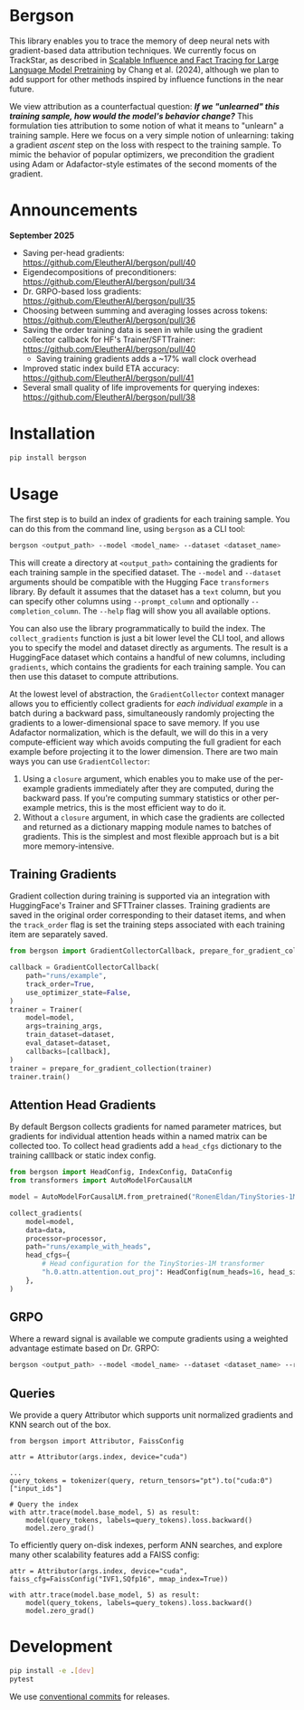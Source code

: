 # Bergson
This library enables you to trace the memory of deep neural nets with gradient-based data attribution techniques. We currently focus on TrackStar, as described in [Scalable Influence and Fact Tracing for Large Language Model Pretraining](https://arxiv.org/abs/2410.17413v3) by Chang et al. (2024), although we plan to add support for other methods inspired by influence functions in the near future.

We view attribution as a counterfactual question: **_If we "unlearned" this training sample, how would the model's behavior change?_** This formulation ties attribution to some notion of what it means to "unlearn" a training sample. Here we focus on a very simple notion of unlearning: taking a gradient _ascent_ step on the loss with respect to the training sample. To mimic the behavior of popular optimizers, we precondition the gradient using Adam or Adafactor-style estimates of the second moments of the gradient.

# Announcements

**September 2025**
- Saving per-head gradients: https://github.com/EleutherAI/bergson/pull/40
- Eigendecompositions of preconditioners: https://github.com/EleutherAI/bergson/pull/34
- Dr. GRPO-based loss gradients: https://github.com/EleutherAI/bergson/pull/35
- Choosing between summing and averaging losses across tokens: https://github.com/EleutherAI/bergson/pull/36
- Saving the order training data is seen in while using the gradient collector callback for HF's Trainer/SFTTrainer: https://github.com/EleutherAI/bergson/pull/40
  - Saving training gradients adds a ~17% wall clock overhead
- Improved static index build ETA accuracy: https://github.com/EleutherAI/bergson/pull/41
- Several small quality of life improvements for querying indexes: https://github.com/EleutherAI/bergson/pull/38

# Installation

```bash
pip install bergson
```

# Usage
The first step is to build an index of gradients for each training sample. You can do this from the command line, using `bergson` as a CLI tool:

```bash
bergson <output_path> --model <model_name> --dataset <dataset_name>
```

This will create a directory at `<output_path>` containing the gradients for each training sample in the specified dataset. The `--model` and `--dataset` arguments should be compatible with the Hugging Face `transformers` library. By default it assumes that the dataset has a `text` column, but you can specify other columns using `--prompt_column` and optionally `--completion_column`. The `--help` flag will show you all available options.

You can also use the library programmatically to build the index. The `collect_gradients` function is just a bit lower level the CLI tool, and allows you to specify the model and dataset directly as arguments. The result is a HuggingFace dataset which contains a handful of new columns, including `gradients`, which contains the gradients for each training sample. You can then use this dataset to compute attributions.

At the lowest level of abstraction, the `GradientCollector` context manager allows you to efficiently collect gradients for _each individual example_ in a batch during a backward pass, simultaneously randomly projecting the gradients to a lower-dimensional space to save memory. If you use Adafactor normalization, which is the default, we will do this in a very compute-efficient way which avoids computing the full gradient for each example before projecting it to the lower dimension. There are two main ways you can use `GradientCollector`:

1. Using a `closure` argument, which enables you to make use of the per-example gradients immediately after they are computed, during the backward pass. If you're computing summary statistics or other per-example metrics, this is the most efficient way to do it.
2. Without a `closure` argument, in which case the gradients are collected and returned as a dictionary mapping module names to batches of gradients. This is the simplest and most flexible approach but is a bit more memory-intensive.

## Training Gradients

Gradient collection during training is supported via an integration with HuggingFace's Trainer and SFTTrainer classes. Training gradients are saved in the original order corresponding to their dataset items, and when the `track_order` flag is set the training steps associated with each training item are separately saved.

```python
from bergson import GradientCollectorCallback, prepare_for_gradient_collection

callback = GradientCollectorCallback(
    path="runs/example",
    track_order=True,
    use_optimizer_state=False,
)
trainer = Trainer(
    model=model,
    args=training_args,
    train_dataset=dataset,
    eval_dataset=dataset,
    callbacks=[callback],
)
trainer = prepare_for_gradient_collection(trainer)
trainer.train()
```

## Attention Head Gradients

By default Bergson collects gradients for named parameter matrices, but gradients for individual attention heads within a named matrix can be collected too. To collect head gradients add a `head_cfgs` dictionary to the training calllback or static index config.

```python
from bergson import HeadConfig, IndexConfig, DataConfig
from transformers import AutoModelForCausalLM

model = AutoModelForCausalLM.from_pretrained("RonenEldan/TinyStories-1M", trust_remote_code=True, use_safetensors=True)

collect_gradients(
    model=model,
    data=data,
    processor=processor,
    path="runs/example_with_heads",
    head_cfgs={
        # Head configuration for the TinyStories-1M transformer
        "h.0.attn.attention.out_proj": HeadConfig(num_heads=16, head_size=4, head_dim=2),
    },
)
```

## GRPO

Where a reward signal is available we compute gradients using a weighted advantage estimate based on Dr. GRPO:

```bash
bergson <output_path> --model <model_name> --dataset <dataset_name> --reward_column <reward_column_name>
```

## Queries

We provide a query Attributor which supports unit normalized gradients and KNN search out of the box.

```
from bergson import Attributor, FaissConfig

attr = Attributor(args.index, device="cuda")

...
query_tokens = tokenizer(query, return_tensors="pt").to("cuda:0")["input_ids"]

# Query the index
with attr.trace(model.base_model, 5) as result:
    model(query_tokens, labels=query_tokens).loss.backward()
    model.zero_grad()
```

To efficiently query on-disk indexes, perform ANN searches, and explore many other scalability features add a FAISS config:

```
attr = Attributor(args.index, device="cuda", faiss_cfg=FaissConfig("IVF1,SQfp16", mmap_index=True))

with attr.trace(model.base_model, 5) as result:
    model(query_tokens, labels=query_tokens).loss.backward()
    model.zero_grad()
```

# Development

```bash
pip install -e .[dev]
pytest
```

We use [conventional commits](https://www.conventionalcommits.org/en/v1.0.0/) for releases.
